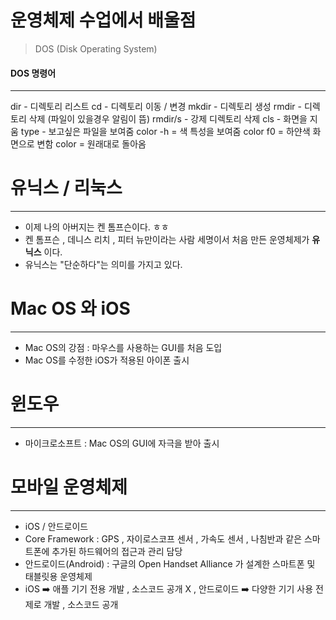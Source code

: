# 운영체제 수업에서 배울점


> DOS (Disk Operating System)
#### DOS 명령어

<hr>

dir - 디렉토리 리스트
cd - 디렉토리 이동 / 변경
mkdir - 디렉토리 생성
rmdir - 디렉토리 삭제 (파일이 있을경우 알림이 뜸)
rmdir/s - 강제 디렉토리 삭제
cls - 화면을 지움
type - 보고싶은 파일을 보여줌
color -h = 색  특성을 보여줌
color f0 = 하얀색 화면으로 변함
color = 원래대로 돌아옴

# 유닉스 / 리눅스

<hr>


* 이제 나의 아버지는 켄 톰프슨이다. ㅎㅎ
* 켄 톰프슨 , 데니스 리치 , 피터 뉴만이라는 사람 세명이서 처음 만든 운영체제가 <strong>유닉스</strong> 이다.
* 유닉스는 "단순하다"는 의미를 가지고 있다.

# Mac OS 와 iOS

<hr>

* Mac OS의 강점 : 마우스를 사용하는 GUI를 처음 도입
* Mac OS를 수정한 iOS가 적용된 아이폰 출시

# 윈도우

<hr>

* 마이크로소프트 : Mac OS의 GUI에 자극을 받아 출시

# 모바일 운영체제

<hr>

* iOS / 안드로이드
* Core Framework : GPS , 자이로스코프 센서  , 가속도 센서 , 나침반과 같은 스마트폰에 추가된 하드웨어의 접근과 관리 담당
* 안드로이드(Android) : 구글의 Open Handset Alliance 가 설계한 스마트폰 및 태블릿용 운영체제
* iOS ➡️ 애플 기기 전용 개발 , 소스코드 공개 X , 안드로이드 ➡️ 다양한 기기 사용 전제로 개발 , 소스코드 공개


